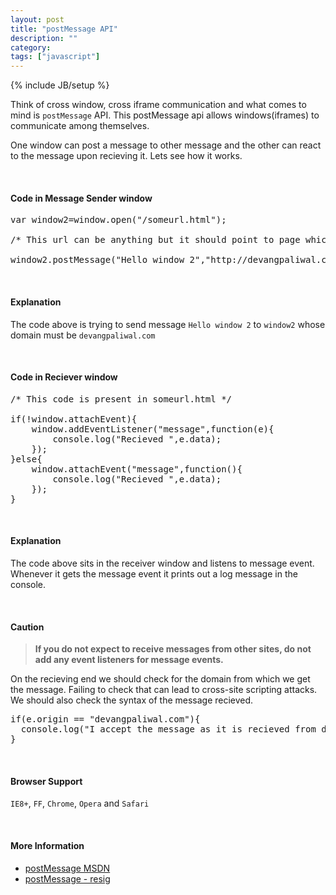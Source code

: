 ```yaml
---
layout: post
title: "postMessage API"
description: ""
category: 
tags: ["javascript"]
---
```

{% include JB/setup %}
<p>
	Think of cross window, cross iframe communication and what comes to mind is <code>postMessage</code> API. This postMessage api  allows windows(iframes) to communicate among themselves. <p>One window can post a message to other message and the other can react to the message upon recieving it. Lets see how it works.</p>
</p>
<br>
<h4>Code in Message Sender window</h4>

<pre>
var window2=window.open("/someurl.html"); 

/* This url can be anything but it should point to page which is the reciever */

window2.postMessage("Hello window 2","http://devangpaliwal.com");
</pre>	
<!-- more -->
<br>
<h4>Explanation</h4>
<p>
	The code above is trying to send message <code>Hello window 2</code> to <code>window2</code> whose domain must be 
	<code>devangpaliwal.com</code>
</p>	
<br>
<h4>Code in Reciever window</h4>

<pre>
/* This code is present in someurl.html */
	
if(!window.attachEvent){
	window.addEventListener("message",function(e){
		console.log("Recieved ",e.data);
	});	
}else{
	window.attachEvent("message",function(){
		console.log("Recieved ",e.data);
	});	
}
</pre>
<br>
<h4>Explanation</h4>
<p>The code above sits in the receiver window and listens to message event. Whenever it gets the message event it prints out a log message in the console.</p>
<br>
<h4>Caution</h4>

<blockquote>
<strong>If you do not expect to receive messages from other sites, do not add any event listeners for message events.</strong>
</blockquote>	
<p>
On the recieving end we should check for the domain from which we get the message. Failing to check that can lead to cross-site scripting attacks. We should also check the syntax of the message recieved.
</p>
<pre>
if(e.origin == "devangpaliwal.com"){
  console.log("I accept the message as it is recieved from devangpaliwal.com");
}
</pre>
<br>
<h4>Browser Support</h4>
<p><code>IE8+</code>, <code>FF</code>, <code>Chrome</code>, <code>Opera</code> and <code>Safari</code></p>
<br>
<h4>More Information</h4>
<ul class="unstyled">
	<li><a href="http://msdn.microsoft.com/en-us/library/ie/cc197015(v=vs.85).aspx">postMessage MSDN</a></li>
	<li><a href="http://ejohn.org/blog/cross-window-messaging/">postMessage - resig</a></li>
	
</ul>	


